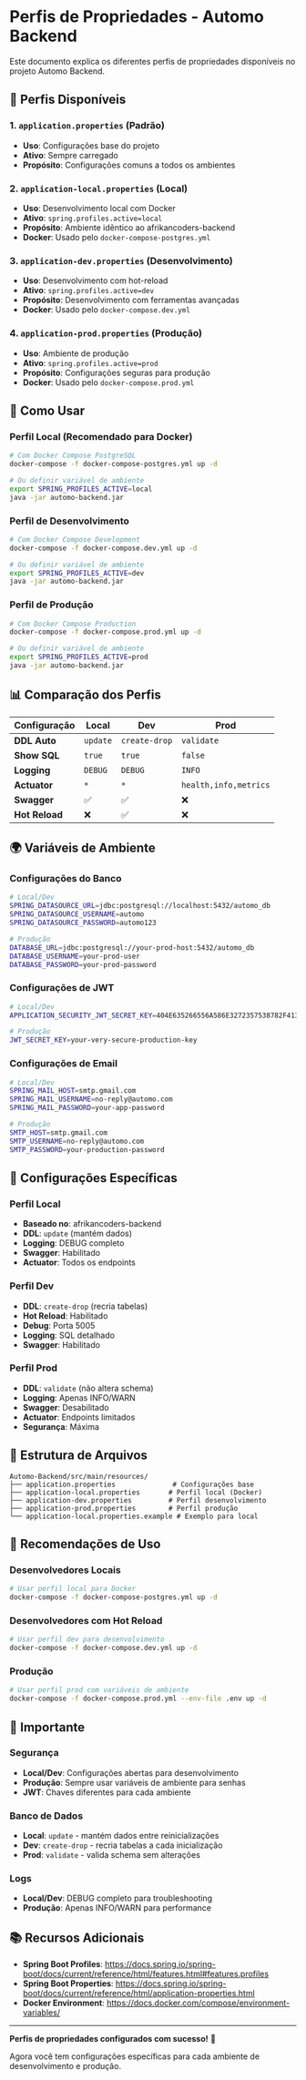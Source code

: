 # Perfis de Propriedades - Automo Backend

Este documento explica os diferentes perfis de propriedades disponíveis no projeto Automo Backend.

## 🎯 **Perfis Disponíveis**

### **1. `application.properties` (Padrão)**
- **Uso**: Configurações base do projeto
- **Ativo**: Sempre carregado
- **Propósito**: Configurações comuns a todos os ambientes

### **2. `application-local.properties` (Local)**
- **Uso**: Desenvolvimento local com Docker
- **Ativo**: `spring.profiles.active=local`
- **Propósito**: Ambiente idêntico ao afrikancoders-backend
- **Docker**: Usado pelo `docker-compose-postgres.yml`

### **3. `application-dev.properties` (Desenvolvimento)**
- **Uso**: Desenvolvimento com hot-reload
- **Ativo**: `spring.profiles.active=dev`
- **Propósito**: Desenvolvimento com ferramentas avançadas
- **Docker**: Usado pelo `docker-compose.dev.yml`

### **4. `application-prod.properties` (Produção)**
- **Uso**: Ambiente de produção
- **Ativo**: `spring.profiles.active=prod`
- **Propósito**: Configurações seguras para produção
- **Docker**: Usado pelo `docker-compose.prod.yml`

## 🚀 **Como Usar**

### **Perfil Local (Recomendado para Docker)**
```bash
# Com Docker Compose PostgreSQL
docker-compose -f docker-compose-postgres.yml up -d

# Ou definir variável de ambiente
export SPRING_PROFILES_ACTIVE=local
java -jar automo-backend.jar
```

### **Perfil de Desenvolvimento**
```bash
# Com Docker Compose Development
docker-compose -f docker-compose.dev.yml up -d

# Ou definir variável de ambiente
export SPRING_PROFILES_ACTIVE=dev
java -jar automo-backend.jar
```

### **Perfil de Produção**
```bash
# Com Docker Compose Production
docker-compose -f docker-compose.prod.yml up -d

# Ou definir variável de ambiente
export SPRING_PROFILES_ACTIVE=prod
java -jar automo-backend.jar
```

## 📊 **Comparação dos Perfis**

| Configuração | Local | Dev | Prod |
|--------------|-------|-----|------|
| **DDL Auto** | `update` | `create-drop` | `validate` |
| **Show SQL** | `true` | `true` | `false` |
| **Logging** | `DEBUG` | `DEBUG` | `INFO` |
| **Actuator** | `*` | `*` | `health,info,metrics` |
| **Swagger** | ✅ | ✅ | ❌ |
| **Hot Reload** | ❌ | ✅ | ❌ |

## 🌍 **Variáveis de Ambiente**

### **Configurações do Banco**
```bash
# Local/Dev
SPRING_DATASOURCE_URL=jdbc:postgresql://localhost:5432/automo_db
SPRING_DATASOURCE_USERNAME=automo
SPRING_DATASOURCE_PASSWORD=automo123

# Produção
DATABASE_URL=jdbc:postgresql://your-prod-host:5432/automo_db
DATABASE_USERNAME=your-prod-user
DATABASE_PASSWORD=your-prod-password
```

### **Configurações de JWT**
```bash
# Local/Dev
APPLICATION_SECURITY_JWT_SECRET_KEY=404E635266556A586E3272357538782F413F4428472B4B6250645367566B5970

# Produção
JWT_SECRET_KEY=your-very-secure-production-key
```

### **Configurações de Email**
```bash
# Local/Dev
SPRING_MAIL_HOST=smtp.gmail.com
SPRING_MAIL_USERNAME=no-reply@automo.com
SPRING_MAIL_PASSWORD=your-app-password

# Produção
SMTP_HOST=smtp.gmail.com
SMTP_USERNAME=no-reply@automo.com
SMTP_PASSWORD=your-production-password
```

## 🔧 **Configurações Específicas**

### **Perfil Local**
- **Baseado no**: afrikancoders-backend
- **DDL**: `update` (mantém dados)
- **Logging**: DEBUG completo
- **Swagger**: Habilitado
- **Actuator**: Todos os endpoints

### **Perfil Dev**
- **DDL**: `create-drop` (recria tabelas)
- **Hot Reload**: Habilitado
- **Debug**: Porta 5005
- **Logging**: SQL detalhado
- **Swagger**: Habilitado

### **Perfil Prod**
- **DDL**: `validate` (não altera schema)
- **Logging**: Apenas INFO/WARN
- **Swagger**: Desabilitado
- **Actuator**: Endpoints limitados
- **Segurança**: Máxima

## 📁 **Estrutura de Arquivos**

```
Automo-Backend/src/main/resources/
├── application.properties              # Configurações base
├── application-local.properties       # Perfil local (Docker)
├── application-dev.properties         # Perfil desenvolvimento
├── application-prod.properties        # Perfil produção
└── application-local.properties.example # Exemplo para local
```

## 🎯 **Recomendações de Uso**

### **Desenvolvedores Locais**
```bash
# Usar perfil local para Docker
docker-compose -f docker-compose-postgres.yml up -d
```

### **Desenvolvedores com Hot Reload**
```bash
# Usar perfil dev para desenvolvimento
docker-compose -f docker-compose.dev.yml up -d
```

### **Produção**
```bash
# Usar perfil prod com variáveis de ambiente
docker-compose -f docker-compose.prod.yml --env-file .env up -d
```

## 🚨 **Importante**

### **Segurança**
- **Local/Dev**: Configurações abertas para desenvolvimento
- **Produção**: Sempre usar variáveis de ambiente para senhas
- **JWT**: Chaves diferentes para cada ambiente

### **Banco de Dados**
- **Local**: `update` - mantém dados entre reinicializações
- **Dev**: `create-drop` - recria tabelas a cada inicialização
- **Prod**: `validate` - valida schema sem alterações

### **Logs**
- **Local/Dev**: DEBUG completo para troubleshooting
- **Produção**: Apenas INFO/WARN para performance

## 📚 **Recursos Adicionais**

- **Spring Boot Profiles**: https://docs.spring.io/spring-boot/docs/current/reference/html/features.html#features.profiles
- **Spring Boot Properties**: https://docs.spring.io/spring-boot/docs/current/reference/html/application-properties.html
- **Docker Environment**: https://docs.docker.com/compose/environment-variables/

---

**Perfis de propriedades configurados com sucesso!** 🎉

Agora você tem configurações específicas para cada ambiente de desenvolvimento e produção. 